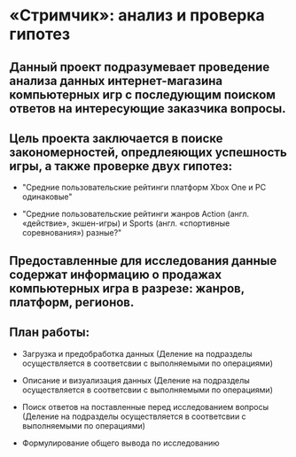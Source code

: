 # «Стримчик»: анализ и проверка гипотез

## Данный проект подразумевает проведение анализа данных интернет-магазина компьютерных игр с последующим поиском ответов на интересующие заказчика вопросы.

## Цель проекта заключается в поиске закономерностей, опредлеяющих успешность игры, а также проверке двух гипотез:

- "Средние пользовательские рейтинги платформ Xbox One и PC одинаковые"

- "Средние пользовательские рейтинги жанров Action (англ. «действие», экшен-игры) и Sports (англ. «спортивные соревнования») разные?"

## Предоставленные для исследования данные содержат информацию о продажах компьютерных игра в разрезе: жанров, платформ, регионов.

## План работы:

- Загрузка и предобработка данных (Деление на подразделы осуществляется в соответсвии с выполняемыми по операциями)

- Описание и визуализация данных (Деление на подразделы осуществляется в соответсвии с выполняемыми по операциями)

- Поиск ответов на поставленные перед исследованием вопросы (Деление на подразделы осуществляется в соответсвии с выполняемыми по операциями)

- Формулирование общего вывода по исследованию
